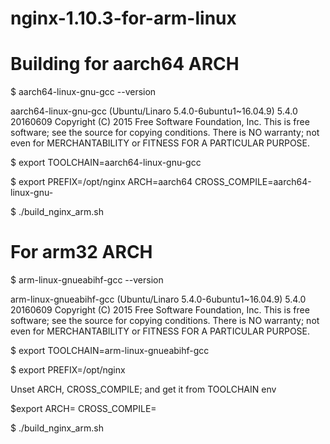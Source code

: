 # nginx-1.10.3-for-arm-linux

Building for aarch64 ARCH
============
$ aarch64-linux-gnu-gcc --version

aarch64-linux-gnu-gcc (Ubuntu/Linaro 5.4.0-6ubuntu1~16.04.9) 5.4.0 20160609
Copyright (C) 2015 Free Software Foundation, Inc.
This is free software; see the source for copying conditions.  There is NO
warranty; not even for MERCHANTABILITY or FITNESS FOR A PARTICULAR PURPOSE.

$ export TOOLCHAIN=aarch64-linux-gnu-gcc

$ export PREFIX=/opt/nginx ARCH=aarch64 CROSS_COMPILE=aarch64-linux-gnu-

$ ./build_nginx_arm.sh

For arm32 ARCH
============

$ arm-linux-gnueabihf-gcc --version

arm-linux-gnueabihf-gcc (Ubuntu/Linaro 5.4.0-6ubuntu1~16.04.9) 5.4.0 20160609
Copyright (C) 2015 Free Software Foundation, Inc.
This is free software; see the source for copying conditions.  There is NO
warranty; not even for MERCHANTABILITY or FITNESS FOR A PARTICULAR PURPOSE.

$ export TOOLCHAIN=arm-linux-gnueabihf-gcc

$ export PREFIX=/opt/nginx

Unset ARCH, CROSS_COMPILE; and get it from TOOLCHAIN env

$export ARCH= CROSS_COMPILE=

$ ./build_nginx_arm.sh
